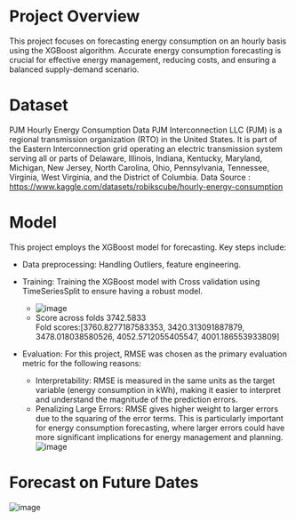 # Project Overview
This project focuses on forecasting energy consumption on an hourly basis using the XGBoost algorithm. Accurate energy consumption forecasting is crucial for effective energy management, reducing costs, and ensuring a balanced supply-demand scenario.

# Dataset
PJM Hourly Energy Consumption Data PJM Interconnection LLC (PJM) is a regional transmission organization (RTO) in the United States. It is part of the Eastern Interconnection grid operating an electric transmission system serving all or parts of Delaware, Illinois, Indiana, Kentucky, Maryland, Michigan, New Jersey, North Carolina, Ohio, Pennsylvania, Tennessee, Virginia, West Virginia, and the District of Columbia. Data Source : https://www.kaggle.com/datasets/robikscube/hourly-energy-consumption

# Model
This project employs the XGBoost model for forecasting. Key steps include: <br>
- Data preprocessing: Handling Outliers, feature engineering.
- Training: Training the XGBoost model with Cross validation using TimeSeriesSplit to ensure having a robust model. <br>
   - ![image](https://github.com/mahdihammi/Energy_Consumption_Forecasting_Using_XGBoost/assets/89527502/57434cb1-e3cd-4b00-99f6-c51939ff15e9) <br>
   - Score across folds 3742.5833 <br>
     Fold scores:[3760.8277187583353, 3420.313091887879, 3478.018038580526, 4052.5712055405547, 4001.186553933809]

- Evaluation: For this project, RMSE was chosen as the primary evaluation metric for the following reasons: <br>
    - Interpretability: RMSE is measured in the same units as the target variable (energy consumption in kWh), making it easier to interpret and understand the magnitude of the prediction errors. <br>
    - Penalizing Large Errors: RMSE gives higher weight to larger errors due to the squaring of the error terms. This is particularly important for energy consumption forecasting, where larger errors could have more significant implications for energy management and planning. <br>
![image](https://github.com/mahdihammi/Energy_Consumption_Forecasting_Using_XGBoost/assets/89527502/11ce706c-7f1a-498b-833a-ef9bbb00b5e9)


# Forecast on Future Dates
![image](https://github.com/mahdihammi/Energy_Consumption_Forecasting_Using_XGBoost/assets/89527502/737ff13a-5e53-4283-8d10-eedef3888765)
